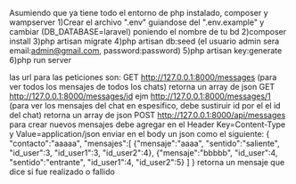 Asumiendo que ya tiene todo el entorno de php instalado, composer y wampserver 
1)Crear el archivo ".env" guiandose del ".env.example" y cambiar (DB_DATABASE=laravel) poniendo el nombre de tu bd
2)composer install
3)php artisan migrate
4)php artisan db:seed (el usuario admin sera email:admin@gmail.com, password:password)
5)php artisan key:generate
6)php run server

las url para las peticiones son:
GET http://127.0.0.1:8000/messages (para ver todos los mensajes de todos los chats) retorna un array de json
GET http://127.0.0.1:8000/messages/id ejm http://127.0.0.1:8000/messages/1 (para ver los mensajes del chat en espesifico, debe sustiruir id por el el id del chat) retorna un array de json
POST http://127.0.0.1:8000/api/messages para crear nuevos mensajes debe agregar en el Header Key=Content-Type y Value=application/json enviar en el body un json como el siguiente:
{
	"contacto":"aaaaa",
    "mensajes":[
    {"mensaje":"aaaa",
    "sentido":"saliente",
    "id_user":3,
    "id_user1":3,
    "id_user2":4},
    {"mensaje":"bbbbb",
    "id_user":4,
    "sentido":"entrante",
    "id_user1":4,
    "id_user2":5}
    ]
} 
retorna un mensaje que dice si fue realizado o fallido